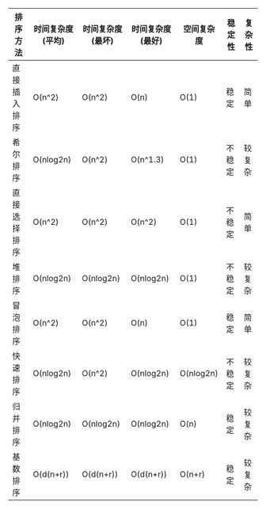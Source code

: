 | 排序方法     | 时间复杂度(平均) | 时间复杂度(最坏) | 时间复杂度(最好) | 空间复杂度 | 稳定性 | 复杂性 |
| ------------ | ---------------- | ---------------- | ---------------- | ---------- | ------ | ------ |
| 直接插入排序 | O(n^2)            | O(n^2)            | O(n)             | O(1)       | 稳定   | 简单   |
| 希尔排序     | O(nlog2n)        | O(n^2)            | O(n^1.3)          | O(1)       | 不稳定 | 较复杂 |
| 直接选择排序 | O(n^2)            | O(n^2)            | O(n^2)            | O(1)       | 不稳定 | 简单   |
| 堆排序       | O(nlog2n)        | O(nlog2n)        | O(nlog2n)        | O(1)       | 不稳定 | 较复杂 |
| 冒泡排序     | O(n^2)            | O(n^2)            | O(n)             | O(1)       | 稳定   | 简单   |
| 快速排序     | O(nlog2n)        | O(n^2)            | O(nlog2n)        | O(nlog2n)  | 不稳定 | 较复杂 |
| 归并排序     | O(nlog2n)        | O(nlog2n)        | O(nlog2n)        | O(n)       | 稳定   | 较复杂 |
| 基数排序     | O(d(n+r))        | O(d(n+r))        | O(d(n+r))        | O(n+r)     | 稳定   | 较复杂 |